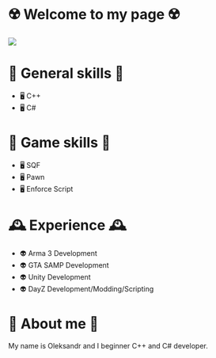 # ☢️ Welcome to my page ☢️
![](https://imgur.com/gtzr6vq.png)

#

# 🥋 General skills 🥋

- 🖥️ С++
- 🖥️ C#

#

# 🥋 Game skills 🥋

- 🖥️ SQF
- 🖥️ Pawn
- 🖥️ Enforce Script

#

# 🕰️ Experience 🕰️

- 👽 Arma 3 Development
- 👽 GTA SAMP Development
- 👽 Unity Development
- 👽 DayZ Development/Modding/Scripting

#

# 👀 About me 👀

My name is Oleksandr and I beginner C++ and C# developer.
